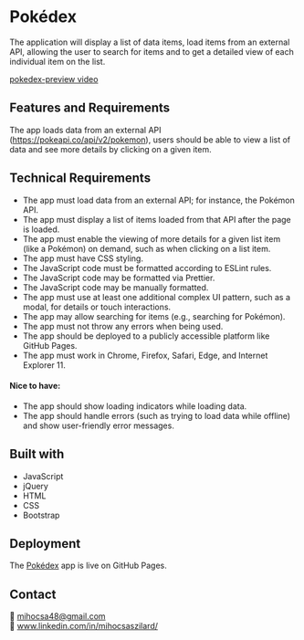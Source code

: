 # Pokédex

The application will display a list of data items,  load items from an external API, allowing the user to search for items and to get a detailed view of each individual item on the list.



[pokedex-preview video](https://user-images.githubusercontent.com/62619507/137932016-d67fab99-4de6-47af-85e9-99002fa46f5b.mp4)



## Features and Requirements

The app loads data from an external API (https://pokeapi.co/api/v2/pokemon), users should be able to view a list of data and see more details by clicking on a given item.

## Technical Requirements

* The app must load data from an external API; for instance, the Pokémon API.
* The app must display a list of items loaded from that API after the page is loaded.
* The app must enable the viewing of more details for a given list item (like a Pokémon) on
demand, such as when clicking on a list item.
* The app must have CSS styling.
* The JavaScript code must be formatted according to ESLint rules.
* The JavaScript code may be formatted via Prettier.
* The JavaScript code may be manually formatted.
* The app must use at least one additional complex UI pattern, such as a modal, for details or
touch interactions.
* The app may allow searching for items (e.g., searching for Pokémon).
* The app must not throw any errors when being used.
* The app should be deployed to a publicly accessible platform like GitHub Pages.
* The app must work in Chrome, Firefox, Safari, Edge, and Internet Explorer 11.

#### Nice to have:
* The app should show loading indicators while loading data.
* The app should handle errors (such as trying to load data while offline) and show user-friendly
error messages.

## Built with

* JavaScript
* jQuery
* HTML
* CSS
* Bootstrap

## Deployment

The [Pokédex](https://mihocsaszilard.github.io/pokedex-bootstrap/) app is live on GitHub Pages.

## Contact

📧 mihocsa48@gmail.com <br />
👋 www.linkedin.com/in/mihocsaszilard/
